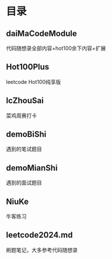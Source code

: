 # 目录
## daiMaCodeModule
代码随想录全部内容+hot100余下内容+扩展
## Hot100Plus
leetcode Hot100纯享版
## lcZhouSai
菜鸡周赛打卡
## demoBiShi
遇到的笔试题目
## demoMianShi
遇到的面试题目
## NiuKe
牛客练习
## leetcode2024.md
刷题笔记，大多参考代码随想录
